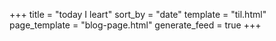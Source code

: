 +++
title = "today I leart"
sort_by = "date"
template = "til.html"
page_template = "blog-page.html"
generate_feed = true
+++

